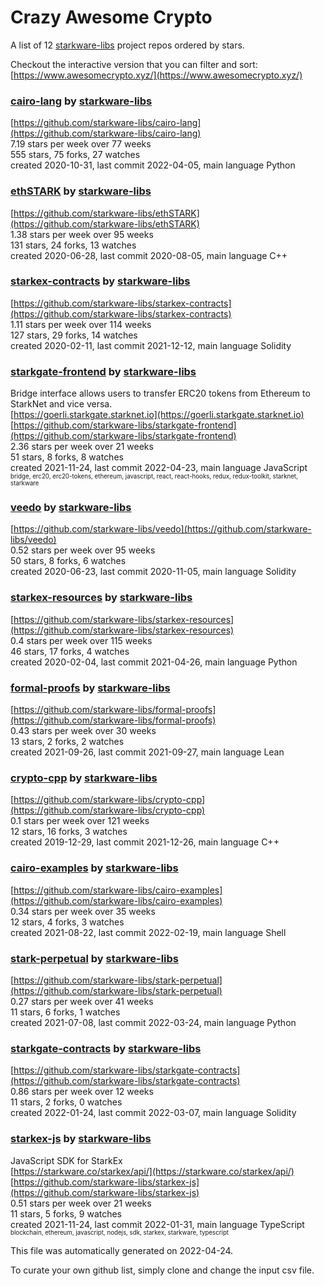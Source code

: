 # Crazy Awesome Crypto
A list of 12 [starkware-libs](https://github.com/starkware-libs) project repos ordered by stars.  

Checkout the interactive version that you can filter and sort: 
[https://www.awesomecrypto.xyz/](https://www.awesomecrypto.xyz/)  


### [cairo-lang](https://github.com/starkware-libs/cairo-lang) by [starkware-libs](https://github.com/starkware-libs)  
  
[https://github.com/starkware-libs/cairo-lang](https://github.com/starkware-libs/cairo-lang)  
7.19 stars per week over 77 weeks  
555 stars, 75 forks, 27 watches  
created 2020-10-31, last commit 2022-04-05, main language Python  


### [ethSTARK](https://github.com/starkware-libs/ethSTARK) by [starkware-libs](https://github.com/starkware-libs)  
  
[https://github.com/starkware-libs/ethSTARK](https://github.com/starkware-libs/ethSTARK)  
1.38 stars per week over 95 weeks  
131 stars, 24 forks, 13 watches  
created 2020-06-28, last commit 2020-08-05, main language C++  


### [starkex-contracts](https://github.com/starkware-libs/starkex-contracts) by [starkware-libs](https://github.com/starkware-libs)  
  
[https://github.com/starkware-libs/starkex-contracts](https://github.com/starkware-libs/starkex-contracts)  
1.11 stars per week over 114 weeks  
127 stars, 29 forks, 14 watches  
created 2020-02-11, last commit 2021-12-12, main language Solidity  


### [starkgate-frontend](https://github.com/starkware-libs/starkgate-frontend) by [starkware-libs](https://github.com/starkware-libs)  
Bridge interface allows users to transfer ERC20 tokens from Ethereum to StarkNet and vice versa.  
[https://goerli.starkgate.starknet.io](https://goerli.starkgate.starknet.io)  
[https://github.com/starkware-libs/starkgate-frontend](https://github.com/starkware-libs/starkgate-frontend)  
2.36 stars per week over 21 weeks  
51 stars, 8 forks, 8 watches  
created 2021-11-24, last commit 2022-04-23, main language JavaScript  
<sub><sup>bridge, erc20, erc20-tokens, ethereum, javascript, react, react-hooks, redux, redux-toolkit, starknet, starkware</sup></sub>


### [veedo](https://github.com/starkware-libs/veedo) by [starkware-libs](https://github.com/starkware-libs)  
  
[https://github.com/starkware-libs/veedo](https://github.com/starkware-libs/veedo)  
0.52 stars per week over 95 weeks  
50 stars, 8 forks, 6 watches  
created 2020-06-23, last commit 2020-11-05, main language Solidity  


### [starkex-resources](https://github.com/starkware-libs/starkex-resources) by [starkware-libs](https://github.com/starkware-libs)  
  
[https://github.com/starkware-libs/starkex-resources](https://github.com/starkware-libs/starkex-resources)  
0.4 stars per week over 115 weeks  
46 stars, 17 forks, 4 watches  
created 2020-02-04, last commit 2021-04-26, main language Python  


### [formal-proofs](https://github.com/starkware-libs/formal-proofs) by [starkware-libs](https://github.com/starkware-libs)  
  
[https://github.com/starkware-libs/formal-proofs](https://github.com/starkware-libs/formal-proofs)  
0.43 stars per week over 30 weeks  
13 stars, 2 forks, 2 watches  
created 2021-09-26, last commit 2021-09-27, main language Lean  


### [crypto-cpp](https://github.com/starkware-libs/crypto-cpp) by [starkware-libs](https://github.com/starkware-libs)  
  
[https://github.com/starkware-libs/crypto-cpp](https://github.com/starkware-libs/crypto-cpp)  
0.1 stars per week over 121 weeks  
12 stars, 16 forks, 3 watches  
created 2019-12-29, last commit 2021-12-26, main language C++  


### [cairo-examples](https://github.com/starkware-libs/cairo-examples) by [starkware-libs](https://github.com/starkware-libs)  
  
[https://github.com/starkware-libs/cairo-examples](https://github.com/starkware-libs/cairo-examples)  
0.34 stars per week over 35 weeks  
12 stars, 4 forks, 3 watches  
created 2021-08-22, last commit 2022-02-19, main language Shell  


### [stark-perpetual](https://github.com/starkware-libs/stark-perpetual) by [starkware-libs](https://github.com/starkware-libs)  
  
[https://github.com/starkware-libs/stark-perpetual](https://github.com/starkware-libs/stark-perpetual)  
0.27 stars per week over 41 weeks  
11 stars, 6 forks, 1 watches  
created 2021-07-08, last commit 2022-03-24, main language Python  


### [starkgate-contracts](https://github.com/starkware-libs/starkgate-contracts) by [starkware-libs](https://github.com/starkware-libs)  
  
[https://github.com/starkware-libs/starkgate-contracts](https://github.com/starkware-libs/starkgate-contracts)  
0.86 stars per week over 12 weeks  
11 stars, 2 forks, 0 watches  
created 2022-01-24, last commit 2022-03-07, main language Solidity  


### [starkex-js](https://github.com/starkware-libs/starkex-js) by [starkware-libs](https://github.com/starkware-libs)  
JavaScript SDK for StarkEx  
[https://starkware.co/starkex/api/](https://starkware.co/starkex/api/)  
[https://github.com/starkware-libs/starkex-js](https://github.com/starkware-libs/starkex-js)  
0.51 stars per week over 21 weeks  
11 stars, 5 forks, 9 watches  
created 2021-11-24, last commit 2022-01-31, main language TypeScript  
<sub><sup>blockchain, ethereum, javascript, nodejs, sdk, starkex, starkware, typescript</sup></sub>


This file was automatically generated on 2022-04-24.  

To curate your own github list, simply clone and change the input csv file.  